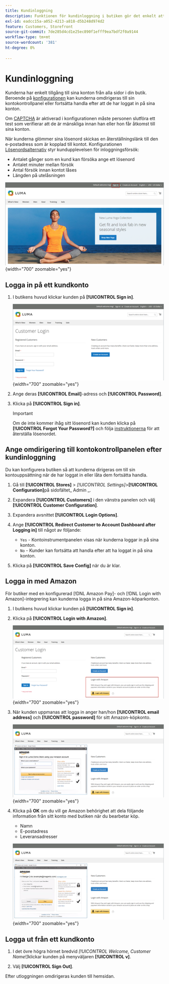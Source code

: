 ```yaml
---
title: Kundinloggning
description: Funktionen för kundinloggning i butiken gör det enkelt att få tillgång till kundens konton.
exl-id: eadcc15a-a052-4213-a818-d5b248d974d2
feature: Customers, Storefront
source-git-commit: 7de285d4cd1e25ec890f1efff9ea7bdf2f0a9144
workflow-type: tm+mt
source-wordcount: '381'
ht-degree: 0%

---
```


# Kundinloggning

Kunderna har enkelt tillgång till sina konton från alla sidor i din butik. Beroende på [konfigurationen](../customers/account-options-new.md) kan kunderna omdirigeras till sin kontokontrollpanel eller fortsätta handla efter att de har loggat in på sina konton.

Om [CAPTCHA](../systems/security-captcha.md) är aktiverad i konfigurationen måste personen slutföra ett test som verifierar att de är mänskliga innan han eller hon får åtkomst till sina konton.

När kunderna glömmer sina lösenord skickas en återställningslänk till den e-postadress som är kopplad till kontot. Konfigurationen [Lösenordsalternativ](../customers/password-options.md) styr kundupplevelsen för inloggningsförsök:

- Antalet gånger som en kund kan försöka ange ett lösenord
- Antalet minuter mellan försök
- Antal försök innan kontot låses
- Längden på utelåsningen

![Inloggningslänk i butiksrubriken](assets/storefront-sign-in-create-account.png){width="700" zoomable="yes"}

## Logga in på ett kundkonto

1. I butikens huvud klickar kunden på **[!UICONTROL Sign in]**.

   ![Kundinloggning](assets/login.png){width="700" zoomable="yes"}

1. Ange deras **[!UICONTROL Email]**-adress och **[!UICONTROL Password]**.

1. Klicka på **[!UICONTROL Sign in]**.

   >[!IMPORTANT]
   >
   >Om de inte kommer ihåg sitt lösenord kan kunden klicka på **[!UICONTROL Forgot Your Password?]** och följa [instruktionerna](../customers/password-reset.md) för att återställa lösenordet.

## Ange omdirigering till kontokontrollpanelen efter kundinloggning

Du kan konfigurera butiken så att kunderna dirigeras om till sin kontouppsättning när de har loggat in eller låta dem fortsätta handla.

1. Gå till **[!UICONTROL Stores]** > _[!UICONTROL Settings]_>**[!UICONTROL Configuration]**&#x200B;på sidofältet_ Admin _.

1. Expandera **[!UICONTROL Customers]** i den vänstra panelen och välj **[!UICONTROL Customer Configuration]**.

1. Expandera avsnittet **[!UICONTROL Login Options]**.

1. Ange **[!UICONTROL Redirect Customer to Account Dashboard after Logging in]** till något av följande:

   - `Yes` - Kontoinstrumentpanelen visas när kunderna loggar in på sina konton.
   - `No` - Kunder kan fortsätta att handla efter att ha loggat in på sina konton.

1. Klicka på **[!UICONTROL Save Config]** när du är klar.

## Logga in med Amazon

För butiker med en konfigurerad [!DNL Amazon Pay]- och [!DNL Login with Amazon]-integrering kan kunderna logga in på sina Amazon-köparkonton.

1. I butikens huvud klickar kunden på **[!UICONTROL Sign in]**.

1. Klicka på **[!UICONTROL Login with Amazon]**.

   ![Logga in med Amazon](assets/amazon-pay.png){width="700" zoomable="yes"}

1. När kunden uppmanas att logga in anger han/hon **[!UICONTROL email address]** och **[!UICONTROL password]** för sitt Amazon-köpkonto.

   ![Ange Amazon-autentiseringsuppgifter](assets/amazon-popup1.png){width="700" zoomable="yes"}

1. Klicka på **OK** om du vill ge Amazon behörighet att dela följande information från sitt konto med butiken när du bearbetar köp.

   - Namn
   - E-postadress
   - Leveransadresser

   ![Bevilja behörighet att dela data](assets/amazon-popup2.png){width="700" zoomable="yes"}

## Logga ut från ett kundkonto

1. I det övre högra hörnet bredvid _[!UICONTROL Welcome, Customer Name!]_&#x200B;klickar kunden på menyväljaren **[!UICONTROL v]**.

1. Välj **[!UICONTROL Sign Out]**.

Efter utloggningen omdirigeras kunden till hemsidan.
